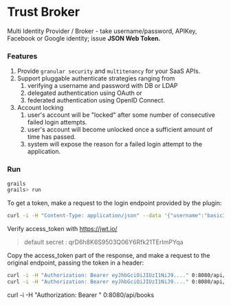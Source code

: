 Trust Broker
============

Multi Identity Provider / Broker - take username/password, APIKey, Facebook or Google identity; issue **JSON Web Token.**


### Features 

1. Provide `granular security` and `multitenancy` for your SaaS APIs.
2. Support pluggable authenticate strategies ranging from 
    1. verifying a username and password with DB or LDAP
    2. delegated authentication using OAuth or 
    3. federated authentication using OpenID Connect.
3. Account locking 
    1. user's account will be "locked" after some number of consecutive failed login attempts.
    2. user's account will become unlocked once a sufficient amount of time has passed.
    3. system will expose the reason for a failed login attempt to the application.


### Run
```bash
grails
grails> run
```

To get a token, make a request to the login endpoint provided by the plugin:

```bash
curl -i -H "Content-Type: application/json" --data '{"username":"basic3","password":"basic123"}' 0:8080/api/login
```
Verify access_token with https://jwt.io/
> default secret : qrD6h8K6S9503Q06Y6Rfk21TErImPYqa

Copy the access_token part of the response, and make a request to the original endpoint, passing the token in a header:

```bash
curl -i -H "Authorization: Bearer eyJhbGciOiJIUzI1NiJ9...." 0:8080/api/books
curl -i -H "Authorization: Bearer eyJhbGciOiJIUzI1NiJ9...." 0:8080/api/test
```

curl -i -H "Authorization: Bearer " 0:8080/api/books
